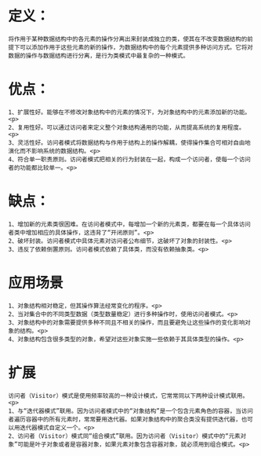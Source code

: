 # 定义：
    将作用于某种数据结构中的各元素的操作分离出来封装成独立的类，使其在不改变数据结构的前提下可以添加作用于这些元素的新的操作，为数据结构中的每个元素提供多种访问方式。它将对数据的操作与数据结构进行分离，是行为类模式中最复杂的一种模式。

# 优点：
    1、扩展性好。能够在不修改对象结构中的元素的情况下，为对象结构中的元素添加新的功能。<p>
    2、复用性好。可以通过访问者来定义整个对象结构通用的功能，从而提高系统的复用程度。<p>
    3、灵活性好。访问者模式将数据结构与作用于结构上的操作解耦，使得操作集合可相对自由地演化而不影响系统的数据结构。<p>
    4、符合单一职责原则。访问者模式把相关的行为封装在一起，构成一个访问者，使每一个访问者的功能都比较单一。<p>

# 缺点：
    1、增加新的元素类很困难。在访问者模式中，每增加一个新的元素类，都要在每一个具体访问者类中增加相应的具体操作，这违背了“开闭原则”。<p>
    2、破坏封装。访问者模式中具体元素对访问者公布细节，这破坏了对象的封装性。<p>
    3、违反了依赖倒置原则。访问者模式依赖了具体类，而没有依赖抽象类。<p>

# 应用场景
    1、对象结构相对稳定，但其操作算法经常变化的程序。<p>
    2、当对集合中的不同类型数据（类型数量稳定）进行多种操作时，使用访问者模式。<p>
    3、对象结构中的对象需要提供多种不同且不相关的操作，而且要避免让这些操作的变化影响对象的结构。<p>
    4、对象结构包含很多类型的对象，希望对这些对象实施一些依赖于其具体类型的操作。<p>

# 扩展
    访问者（Visitor）模式是使用频率较高的一种设计模式，它常常同以下两种设计模式联用。<p>
    1、与“迭代器模式”联用。因为访问者模式中的“对象结构”是一个包含元素角色的容器，当访问者遍历容器中的所有元素时，常常要用迭代器。如果对象结构中的聚合类没有提供迭代器，也可以用迭代器模式自定义一个。<p>
    2、访问者（Visitor）模式同“组合模式”联用。因为访问者（Visitor）模式中的“元素对象”可能是叶子对象或者是容器对象，如果元素对象包含容器对象，就必须用到组合模式。<p>